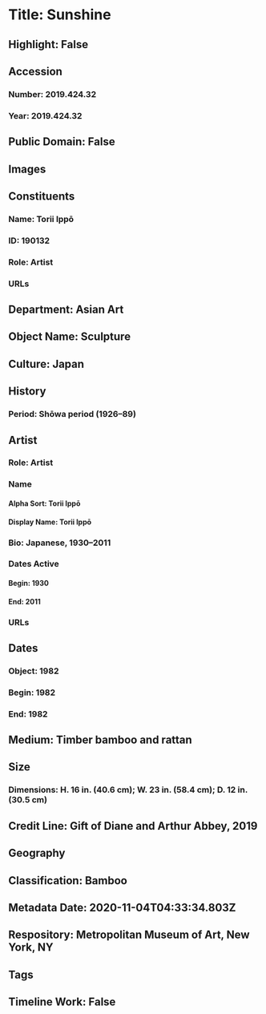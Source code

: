 # Title: Sunshine
## Highlight: False
## Accession
### Number: 2019.424.32
### Year: 2019.424.32
## Public Domain: False
## Images
## Constituents
### Name: Torii Ippō
### ID: 190132
### Role: Artist
### URLs
## Department: Asian Art
## Object Name: Sculpture
## Culture: Japan
## History
### Period: Shōwa period (1926–89)
## Artist
### Role: Artist
### Name
#### Alpha Sort: Torii Ippō
#### Display Name: Torii Ippō
### Bio: Japanese, 1930–2011
### Dates Active
#### Begin: 1930
#### End: 2011
### URLs
## Dates
### Object: 1982
### Begin: 1982
### End: 1982
## Medium: Timber bamboo and rattan
## Size
### Dimensions: H. 16 in. (40.6 cm); W. 23 in. (58.4 cm); D. 12 in. (30.5 cm)
## Credit Line: Gift of Diane and Arthur Abbey, 2019
## Geography
## Classification: Bamboo
## Metadata Date: 2020-11-04T04:33:34.803Z
## Respository: Metropolitan Museum of Art, New York, NY
## Tags
## Timeline Work: False